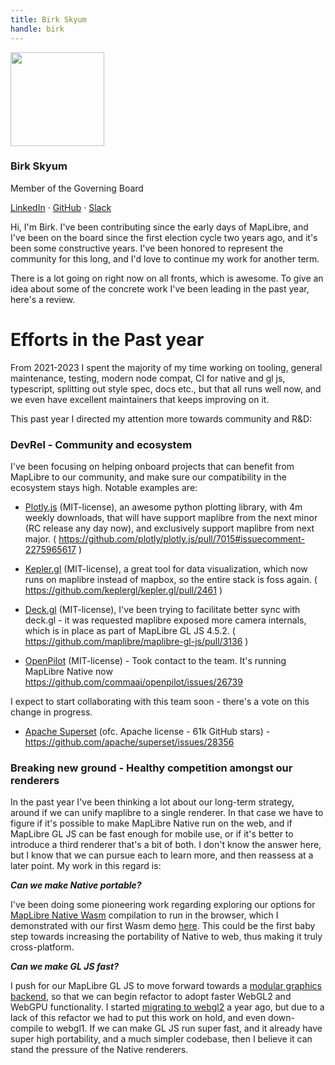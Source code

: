 ```yaml
---
title: Birk Skyum
handle: birk
---
```


<div class="text-center mb-5">
    <img
        src="https://avatars.githubusercontent.com/u/74932975?v=4"
        width="150"
        class="rounded-circle mt-3"
    />
    <h3 class="m-3">Birk Skyum</h3>
    <p>Member of the Governing Board</p>
    <p><a href="https://www.linkedin.com/in/birkskyum/">LinkedIn</a> · <a href="https://github.com/birkskyum">GitHub</a> · <a href="https://osmus.slack.com/team/U02GUMY099R">Slack</a>
</div>

Hi, I'm Birk. I've been contributing since the early days of MapLibre, and I've been on the board since the first election cycle two years ago, and it's been some constructive years. I've been honored to represent the community for this long, and I'd love to continue my work for another term.

There is a lot going on right now on all fronts, which is awesome. To give an idea about some of the concrete work I've been leading in the past year, here's a review.

# Efforts in the Past year

From 2021-2023 I spent the majority of my time working on tooling, general maintenance, testing, modern node compat, CI for native and gl js, typescript, splitting out style spec, docs etc., but that all runs well now, and we even have excellent maintainers that keeps improving on it.

This past year I directed my attention more towards community and R&D:

### DevRel - Community and ecosystem

I've been focusing on helping onboard projects that can benefit from MapLibre to our community, and make sure our compatibility in the ecosystem stays high. Notable examples are:

- [Plotly.js](https://github.com/plotly/plotly.js) (MIT-license), an awesome python plotting library, with 4m weekly downloads, that will have support maplibre from the next minor (RC release any day now), and exclusively support maplibre from next major. ( https://github.com/plotly/plotly.js/pull/7015#issuecomment-2275965617 )

- [Kepler.gl](https://kepler.gl/) (MIT-license), a great tool for data visualization, which now runs on maplibre instead of mapbox, so the entire stack is foss again. ( https://github.com/keplergl/kepler.gl/pull/2461 )

- [Deck.gl](https://deck.gl/) (MIT-license), I've been trying to facilitate better sync with deck.gl - it was requested maplibre exposed more camera internals, which is in place as part of MapLibre GL JS 4.5.2. ( https://github.com/maplibre/maplibre-gl-js/pull/3136 )

- [OpenPilot](https://github.com/commaai/openpilot) (MIT-license) - Took contact to the team. It's running MapLibre Native now https://github.com/commaai/openpilot/issues/26739

I expect to start collaborating with this team soon - there's a vote on this change in progress.

- [Apache Superset](https://github.com/apache/superset) (ofc. Apache license - 61k GitHub stars) - https://github.com/apache/superset/issues/28356

### Breaking new ground - Healthy competition amongst our renderers

In the past year I've been thinking a lot about our long-term strategy, around if we can unify maplibre to a single renderer. In that case we have to figure if it's possible to make MapLibre Native run on the web, and if MapLibre GL JS can be fast enough for mobile use, or if it's better to introduce a third renderer that's a bit of both. I don't know the answer here, but I know that we can pursue each to learn more, and then reassess at a later point. My work in this regard is:

_**Can we make Native portable?**_

I've been doing some pioneering work regarding exploring our options for [MapLibre Native Wasm](https://birkskyum.github.io/maplibre-native-wasm/) compilation to run in the browser, which I demonstrated with our first Wasm demo [here](https://birkskyum-maplibre-native-wasm.pages.dev/qt-for-webassembly/webgl1-from-opengl2-legacy-renderer/). This could be the first baby step towards increasing the portability of Native to web, thus making it truly cross-platform.

_**Can we make GL JS fast?**_

I push for our MapLibre GL JS to move forward towards a [modular graphics backend](https://github.com/maplibre/maplibre-gl-js/issues/4511), so that we can begin refactor to adopt faster WebGL2 and WebGPU functionality. I started [migrating to webgl2](https://github.com/maplibre/maplibre-gl-js/pull/2599) a year ago, but due to a lack of this refactor we had to put this work on hold, and even down-compile to webgl1. If we can make GL JS run super fast, and it already have super high portability, and a much simpler codebase, then I believe it can stand the pressure of the Native renderers.
